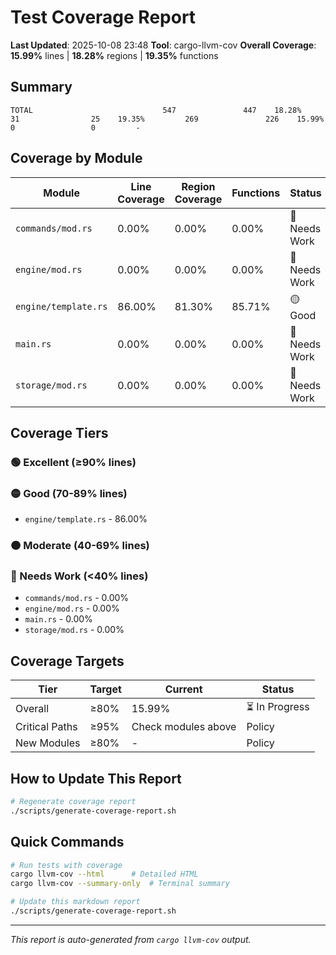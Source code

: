 # Test Coverage Report

**Last Updated**: 2025-10-08 23:48
**Tool**: cargo-llvm-cov
**Overall Coverage**: **15.99%** lines | **18.28%** regions | **19.35%** functions

## Summary

```
TOTAL                             547               447    18.28%          31                25    19.35%         269               226    15.99%           0                 0         -
```

## Coverage by Module

| Module | Line Coverage | Region Coverage | Functions | Status |
|--------|--------------|-----------------|-----------|--------|
| `commands/mod.rs` | 0.00% | 0.00% | 0.00% | 🔴 Needs Work |
| `engine/mod.rs` | 0.00% | 0.00% | 0.00% | 🔴 Needs Work |
| `engine/template.rs` | 86.00% | 81.30% | 85.71% | 🟡 Good |
| `main.rs` | 0.00% | 0.00% | 0.00% | 🔴 Needs Work |
| `storage/mod.rs` | 0.00% | 0.00% | 0.00% | 🔴 Needs Work |

## Coverage Tiers

### 🟢 Excellent (≥90% lines)

### 🟡 Good (70-89% lines)
- `engine/template.rs` - 86.00%

### 🟠 Moderate (40-69% lines)

### 🔴 Needs Work (<40% lines)
- `commands/mod.rs` - 0.00%
- `engine/mod.rs` - 0.00%
- `main.rs` - 0.00%
- `storage/mod.rs` - 0.00%

## Coverage Targets

| Tier | Target | Current | Status |
|------|--------|---------|--------|
| Overall | ≥80% | 15.99% | ⏳ In Progress |
| Critical Paths | ≥95% | Check modules above | Policy |
| New Modules | ≥80% | - | Policy |

## How to Update This Report

```bash
# Regenerate coverage report
./scripts/generate-coverage-report.sh
```

## Quick Commands

```bash
# Run tests with coverage
cargo llvm-cov --html      # Detailed HTML
cargo llvm-cov --summary-only  # Terminal summary

# Update this markdown report
./scripts/generate-coverage-report.sh
```

---

*This report is auto-generated from `cargo llvm-cov` output.*
